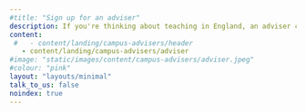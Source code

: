 ```yaml
---
#title: "Sign up for an adviser"
description: If you're thinking about teaching in England, an adviser can offer free one-to-one support as little or as often as you need it.
content:
 #   - content/landing/campus-advisers/header
   - content/landing/campus-advisers/adviser
#image: "static/images/content/campus-advisers/adviser.jpeg"
#colour: "pink"
layout: "layouts/minimal"
talk_to_us: false
noindex: true
---
```

